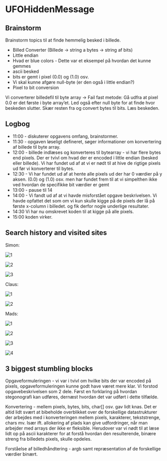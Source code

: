 # UFOHiddenMessage

## Brainstorm
Brainstorm topics til at finde hemmelig besked i billede.

* Billed Converter (Billede -> string a bytes -> string af bits)
* Little endian
* Hvad er blue colors - Dette var et eksempel på hvordan det kunne gemmes
* ascii besked
* bits er gemt i pixel (0.0) og (1.0) osv.
* Vi skal kunne afgøre null-byte (er den også i little endian?)
* Pixel to bit conversion

Vi converterer billedefil til byte array -> Fail fast metode: Gå udfra at pixel 0.0 er det første i byte array’et. Led også efter null byte for at finde hvor beskeden slutter. Skær resten fra og convert bytes til bits. Læs beskeden.

## Logbog
* 11:00 - diskuterer opgavens omfang, brainstormer. 
* 11:30 - opgaven løseligt defineret, søger informationer om konvertering af billede til byte array.
* 12:00 - billede indlæses og konverteres til bytearray - vi har flere bytes end pixels. Der er tvivl om hvad der er encoded i little endian (besked eller billede). Vi har fundet ud af at vi er nødt til at hive de rigtige pixels ud før vi konverterer til bytes.
* 12:30 - Vi har fundet ud af at hente alle pixels ud der har 0 værdier på y aksen. (0.0) og (1.0) osv. men har fundet frem til at vi simpelthen ikke ved hvordan de specifikke bit værdier er gemt
* 13:00 -  pause til 14
* 14:00 - Vi fandt ud af at vi havde misforstået opgave beskrivelsen. Vi havde opfattet det som om vi kun skulle kigge på de pixels der lå på første x-column i billedet. og fik derfor nogle underlige resultater.
* 14:30 Vi har nu omskrevet koden til at kigge på alle pixels.
* 15:00 koden virker.

## Search history and visited sites
Simon:

![1](browser_history/simon1.PNG)

![2](browser_history/simon2.PNG)

![3](browser_history/simon3.PNG)

Claus:

![1](browser_history/clausbh1.png)

![2](browser_history/claus2.PNG)

Mads:

![1](browser_history/mads1.PNG)

![2](browser_history/mads2.PNG)

![3](browser_history/mads3.PNG)

![4](browser_history/mads4.PNG)

## 3 biggest stumbling blocks
Opgaveformuleringen - vi var i tvivl om hvilke bits der var encoded på pixels, opgaveformuleringen kunne godt have været mere klar.
Vi forstod opgavebeskrivelsen som 2 dele. Først en forklaring på hvordan stegonografi kan udføres, dernæst hvordan det var udført i dette tilfælde.

Konvertering - mellem pixels, bytes, bits, char[] osv. gav lidt knas. 
Det er altid lidt svært at bibeholde overblikket over de forskellige datastrukturer der arbejdes med i konverteringen mellem pixels, karakterer, tekststrenge, chars mv.
Især ift. allokering af plads kan give udfordringer, når man arbejder med arrays der ikke er fleksible.
Herudover var vi nødt til at læse lidt op på ascii karakterer for at forstå hvordan den resulterende, binære streng fra billedets pixels, skulle opdeles.

Forståelse af billedhåndtering - argb samt repræsentation af de forskellige værdier binært.
